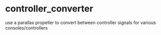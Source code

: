 controller_converter
====================

use a parallax propeller to convert between controller signals for various consoles/controllers
